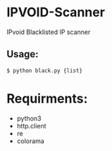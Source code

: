 # IPVOID-Scanner
IPvoid Blacklisted IP scanner

## Usage:
    $ python black.py {list}

# Requirments: 
* python3
* http.client
* re
* colorama
 
